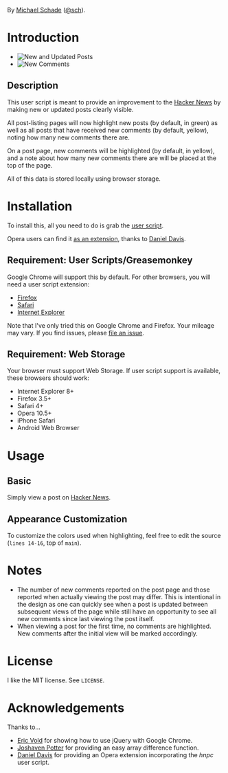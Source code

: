 By [Michael Schade](http://mschade.me/) ([@sch](https://twitter.com/sch)).

Introduction
============

* ![New and Updated Posts](https://github.com/michaelschade/hnpc/raw/master/examples/posts.png)
* ![New Comments](https://github.com/michaelschade/hnpc/raw/master/examples/comments.png)

Description
-----------

This user script is meant to provide an improvement to the
[Hacker News](http://news.ycombinator.com/) by making new or updated posts
clearly visible.

All post-listing pages will now highlight new posts (by default, in green) as
well as all posts that have received new comments (by default, yellow), noting
how many new comments there are.

On a post page, new comments will be highlighted (by default, in yellow), and
a note about how many new comments there are will be placed at the top of the
page.

All of this data is stored locally using browser storage.

Installation
============

To install this, all you need to do is grab the
[user script](https://raw.github.com/michaelschade/hnpc/master/src/hnpc.user.js).

Opera users can find it
[as an extension](https://addons.opera.com/en/addons/extensions/details/hnpc/),
thanks to [Daniel Davis](http://twitter.com/ourmaninjapan).

Requirement: User Scripts/Greasemonkey
--------------------------------------

Google Chrome will support this by default. For other browsers, you will need
a user script extension:

* [Firefox](https://addons.mozilla.org/en-US/firefox/addon/greasemonkey/)
* [Safari](http://www.simplehelp.net/2007/11/14/how-to-run-greasemonkey-scripts-in-safari/)
* [Internet Explorer](http://www.bhelpuri.net/Trixie/)

Note that I've only tried this on Google Chrome and Firefox. Your mileage may
vary. If you find issues, please [file an issue](https://github.com/michaelschade/hnpc/issues/new).

Requirement: Web Storage
------------------------

Your browser must support Web Storage. If user script support is
available, these browsers should work:

* Internet Explorer 8+
* Firefox 3.5+
* Safari 4+
* Opera 10.5+
* iPhone Safari
* Android Web Browser

Usage
=====

Basic
-----

Simply view a post on [Hacker News](http://news.ycombinator.com/).

Appearance Customization
------------------------

To customize the colors used when highlighting, feel free to edit the source
(`lines 14-16`, top of `main`).

Notes
=====

* The number of new comments reported on the post page and those reported when
  actually viewing the post may differ. This is intentional in the design as
  one can quickly see when a post is updated between subsequent views of the
  page while still have an opportunity to see all new comments since last
  viewing the post itself.
* When viewing a post for the first time, no comments are highlighted. New
  comments after the initial view will be marked accordingly.

License
=======

I like the MIT license. See `LICENSE`.

Acknowledgements
================

Thanks to...

* [Eric Vold](http://erikvold.com/blog/index.cfm/2010/6/14/using-jquery-with-a-user-script)
  for showing how to use jQuery with Google Chrome.
* [Joshaven Potter](http://stackoverflow.com/q/4026828) for providing an easy
  array difference function.
* [Daniel Davis](http://twitter.com/ourmaninjapan) for providing an Opera
  extension incorporating the *hnpc* user script.
